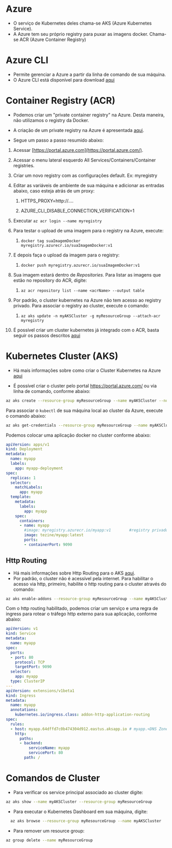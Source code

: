 # Azure
* O serviço de Kubernetes deles chama-se AKS (Azure Kubernetes Service). 
* A Azure tem seu próprio registry para puxar as imagens docker. Chama-se ACR (Azure Container Registry)

# Azure CLI

* Permite gerenciar a Azure a partir da linha de comando de sua máquina. 
* O Azure CLI está disponível para download [aqui](https://docs.microsoft.com/pt-br/cli/azure/install-azure-cli?view=azure-cli-latest)

# Container Registry (ACR)

* Podemos criar um "private container registry" na Azure. Desta maneira, não utilizamos o registry da Docker. 

* A criação de um private registry na Azure é apresentada [aqui](https://docs.microsoft.com/pt-br/azure/container-registry/container-registry-get-started-portal).

* Segue um passo a passo resumido abaixo:

1. Acessar  [https://portal.azure.com](https://portal.azure.com/).
2. Acessar o menu lateral esquerdo All Services/Containers/Container registries. 
3. Criar um novo registry com as configurações default. Ex: myregistry
4. Editar as variáveis de ambiente de sua máquina e adicionar as entradas abaixo, caso esteja atrás de um proxy:
  
   1. HTTPS_PROXY=http://....
   
   2. AZURE_CLI_DISABLE_CONNECTION_VERIFICATION=1
  5. Executar `az acr login --name myregistry`
6. Para testar o upload de uma imagem para o registry na Azure, execute: 
     1. `docker tag suaImagemDocker myregistry.azurecr.io/suaImagemDocker:v1`
  7. E depois faça o upload da imagem para o registry: 
     1. `docker push myregistry.azurecr.io/suaImagemDocker:v1` 
  8. Sua imagem estará dentro de <i>Repositories</i>. Para listar as imagens que estão no repository do ACR, digite: 
     1. `az acr repository list --name <acrName> --output table`
  9. Por padrão, o cluster kubernetes na Azure não tem acesso ao registry privado. Para associar o registry ao cluster, execute o comando:
     1. `az aks update -n myAKSCluster -g myResourceGroup --attach-acr myregistry` 
  10. É possível criar um cluster kubernetes já integrado com o ACR, basta seguir os passos descritos [aqui](https://docs.microsoft.com/bs-latn-ba/azure/aks/cluster-container-registry-integration)

# Kubernetes Cluster (AKS)

* Há mais informações sobre como criar o Cluster Kubernetes na Azure [aqui](https://docs.microsoft.com/pt-br/azure/aks/kubernetes-walkthrough-portal) 

* É possível criar o cluster pelo portal https://portal.azure.com/ ou via linha de comando, conforme abaixo: 

```bash
az aks create --resource-group myResourceGroup --name myAKSCluster --node-count 1 --enable-addons monitoring --attach-acr myregistry --node-vm-size B2s
```

Para associar o `kubectl` de sua máquina local ao cluster da Azure, execute o comando abaixo: 

```bash
az aks get-credentials --resource-group myResourceGroup --name myAKSCluster
```

Podemos colocar uma aplicação docker no cluster conforme abaixo:

```yaml
apiVersion: apps/v1
kind: Deployment
metadata:
  name: myapp
  labels:
    app: myapp-deployment
spec:
  replicas: 1
  selector:
    matchLabels:
      app: myapp
  template:
    metadata:
      labels:
        app: myapp
    spec:
      containers:
      - name: myapp
        #image: myregistry.azurecr.io/myapp:v1        #registry privado na Azure
        image: tezine/myapp:latest
        ports:
        - containerPort: 9090
```

## Http Routing

* Há mais informações sobre Http Routing para o AKS [aqui](https://docs.microsoft.com/en-us/azure/aks/http-application-routing).
* Por padrão, o cluster não é acessível pela internet. Para habilitar o acesso via http, primeiro, habilite o http routing para o cluster através do comando: 

```bash
az aks enable-addons --resource-group myResourceGroup --name myAKSCluster --addons http_application_routing
```

Com o http routing habilitado, podemos criar um serviço e uma regra de ingress para rotear o tráfego http externo para sua aplicação, conforme abaixo: 

```yaml
apiVersion: v1
kind: Service
metadata:
  name: myapp
spec:
  ports:
  - port: 80
    protocol: TCP
    targetPort: 9090
  selector:
    app: myapp
  type: ClusterIP
---
apiVersion: extensions/v1beta1
kind: Ingress
metadata:
  name: myapp
  annotations:
    kubernetes.io/ingress.class: addon-http-application-routing
spec:
  rules:
  - host: myapp.64dffd7c0b474304d912.eastus.aksapp.io # myapp.<DNS Zone>
    http:
      paths:
      - backend:
          serviceName: myapp
          servicePort: 80
        path: /
```

# Comandos de Cluster

* Para verificar os service principal associado ao cluster digite: 

```bash
az aks show --name myAKSCluster --resource-group myResourceGroup
```

* Para executar o Kubernetes Dashboard em sua máquina, digite:

```bash
  az aks browse --resource-group myResourceGroup --name myAKSCluster
```

* Para remover um resource group:

```bash
az group delete --name myResourceGroup
```





